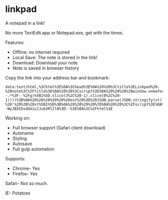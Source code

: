 # linkpad

A notepad in a link!

No more TextEdit.app or Notepad.exe, get with the times.

Features:

* Offline: no internet required
* Local Save: The note is stored in the link!
* Download: Download your note
* Note is saved in browser history

Copy the link into your address bar and bookmark:
```
data:text/html,%3Chtml%3E%0A%3Chead%3E%0A%20%20%3Ctitle%3ELinkpad%20-%20note%3C%2Ftitle%3E%0A%20%20%3Cscript%3E%0A%20%20%20%20window.onbeforeunload%20%3D%20function%20()%20%7Breturn%20'Really%20leave%3F'%3B%7D%3B%0A%20%20%20%20var%20st%2C%20ost%2C%0A%20%20%20%20di%20%3D%20function(e)%7Breturn%20document.getElementById(e)%3B%7D%2C%0A%20%20%20%20s%20%3D%20function%20()%20%7B%0A%20%20%20%20%20%20st%5B0%5D%20%3D%20di('n').value%3B%20st%5B1%5D%20%3D%20di('i').value%3B%20window.onbeforeunload%20%3D%20null%3B%0A%20%20%20%20%20%20window.location.href%20%3D%20window.location.href.replace(encodeURIComponent(btoa(JSON.stringify(ost)))%2C%20encodeURIComponent(btoa(JSON.stringify(st))))%3B%0A%20%20%20%20%7D%2C%0A%20%20%20%20d%20%3D%20function%20()%20%7B%0A%20%20%20%20%20%20di('d').download%20%3D%20di('i').value%20%2B%20'.txt'%3B%0A%20%20%20%20%20%20di('d').href%20%3D%20'data%3Atext%2Fplain%3Bbase64%2C'%20%2B%20btoa(di('n').value)%3B%0A%20%20%20%20%7D%2C%0A%20%20%20%20ol%20%3D%20function%20()%7B%0A%20%20%20%20%20%20st%20%3D%20JSON.parse(atob(decodeURIComponent(window.location.href.match(%2F!--.*%3F--%2Fg)%5B1%5D.slice(3%2C%20-1).slice(0%2C%20-1))))%3B%0A%20%20%20%20%20%20ost%20%3D%20JSON.parse(JSON.stringify(st))%3B%0A%20%20%20%20%20%20di('n').value%20%3D%20st%5B0%5D%3B%20di('i').value%20%3D%20st%5B1%5D%3B%20document.title%20%3D%20'Linkpad%20-%20'%20%2B%20st%5B1%5D%3B%0A%20%20%20%20%7D%0A%20%20%3C%2Fscript%3E%0A%3C%2Fhead%3E%0A%3Cbody%20onload%3D'ol()%3B'%20style%3D'border%3A2px%20solid%20grey%3B'%3E%0A%3Cinput%20id%3D'i'%20type%3D'text'%2F%3E.txt%0A%3Ca%20id%3D'd'%20href%3D'%2F'%20onclick%3D'd()'%20download%3D'note.txt'%3EDownload%3C%2Fa%3E%0A%3Ca%20id%3D's'%20href%3D''%20onclick%3D's()%3B%20return%20false%3B'%3ESave%3C%2Fa%3E%0A%3Cbr%3E%0A%3Ctextarea%20id%3D'n'%20style%3D'border%3A1px%20solid%20grey%3Bheight%3A%20100%25%3Bwidth%3A%20100%25'%20autofocus%3E%3C%2Ftextarea%3E%3C%2Fbody%3E%0A%3C!--WyJBIG5vdGUiLCJub3RlIl0%3D--%3E%0A%3C%2Fhtml%3E
```

Working on:
- Full browser support (Safari client download)
- Autoname
- Styling
- Autosave
- Full gulp automation

Supports:
* Chrome- Yes
* Firefox- Yes

Safari- Not so much.

IE- Potatoes 
